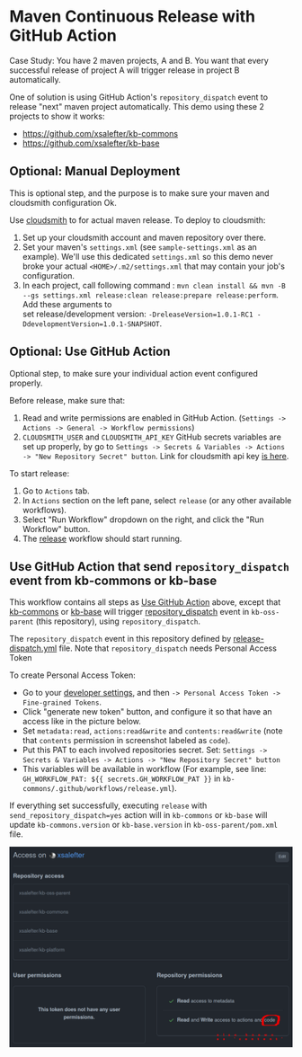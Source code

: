 # Maven Continuous Release with GitHub Action

Case Study: You have 2 maven projects, A and B. You want that every successful release of project A will trigger release 
in project B automatically.

One of solution is using GitHub Action's `repository_dispatch` event to release "next" maven project automatically. This 
demo using these 2 projects to show it works:

- https://github.com/xsalefter/kb-commons
- https://github.com/xsalefter/kb-base

## Optional: Manual Deployment

This is optional step, and the purpose is to make sure your maven and cloudsmith configuration Ok.

Use [cloudsmith](https://cloudsmith.io) to for actual maven release. To deploy to cloudsmith:

1. Set up your cloudsmith account and maven repository over there.
2. Set your maven's `settings.xml` (see `sample-settings.xml` as an example). We'll use this dedicated `settings.xml` so
   this demo never broke your actual `<HOME>/.m2/settings.xml` that may contain your job's configuration.
3. In each project, call following command :
   `mvn clean install && mvn -B --gs settings.xml release:clean release:prepare release:perform`. Add these arguments to  
   set release/development version: ` -DreleaseVersion=1.0.1-RC1 -DdevelopmentVersion=1.0.1-SNAPSHOT `.

## Optional: Use GitHub Action

Optional step, to make sure your individual action event configured properly.

Before release, make sure that:

1. Read and write permissions are enabled in GitHub Action. (`Settings -> Actions -> General -> Workflow permissions`)
2. `CLOUDSMITH_USER` and `CLOUDSMITH_API_KEY` GitHub secrets variables are set up properly, by go to
   `Settings -> Secrets & Variables -> Actions -> "New Repository Secret" button`.
   Link for cloudsmith api key [is here](https://cloudsmith.io/user/settings/api/).

To start release:

1. Go to `Actions` tab.
2. In `Actions` section on the left pane, select `release` (or any other available workflows).
3. Select "Run Workflow" dropdown on the right, and click the "Run Workflow" button.
4. The [release](https://github.com/xsalefter/kb-oss-parent/blob/master/.github/workflows/release.yml) workflow should 
   start running.

## Use GitHub Action that send `repository_dispatch` event from kb-commons or kb-base

This workflow contains all steps as [Use GitHub Action](#optional-use-github-action) above, except that 
[kb-commons](https://github.com/xsalefter/kb-commons) or [kb-base](https://github.com/xsalefter/kb-base) will trigger [repository_dispatch](https://docs.github.com/en/webhooks-and-events/webhooks/webhook-events-and-payloads#repository_dispatch) event in 
`kb-oss-parent` (this repository), using `repository_dispatch`.

The `repository_dispatch` event in this repository defined by [release-dispatch.yml](https://github.com/xsalefter/kb-oss-parent/blob/master/.github/workflows/release-dispatch.yml) file. Note that `repository_dispatch` needs Personal Access Token 

To create Personal Access Token:
- Go to your [developer settings](https://github.com/settings/apps), and then `-> Personal Access Token -> Fine-grained Tokens`.
- Click "generate new token" button, and configure it so that have an access like in the picture below.
- Set `metadata:read`, `actions:read&write` and `contents:read&write` (note that `contents` permission in screenshot labeled as `code`).
- Put this PAT to each involved repositories secret. Set: `Settings -> Secrets & Variables -> Actions -> "New Repository Secret" button`
- This variables will be available in workflow (For example, see line: `GH_WORKFLOW_PAT: ${{ secrets.GH_WORKFLOW_PAT }}` in `kb-commons/.github/workflows/release.yml`).

If everything set successfully, executing `release` with `send_repository_dispatch=yes` action will in `kb-commons` or 
`kb-base` will update `kb-commons.version` or `kb-base.version` in `kb-oss-parent/pom.xml` file.

![](./assets/rd-pat.png "repository dispatch's personal access token")